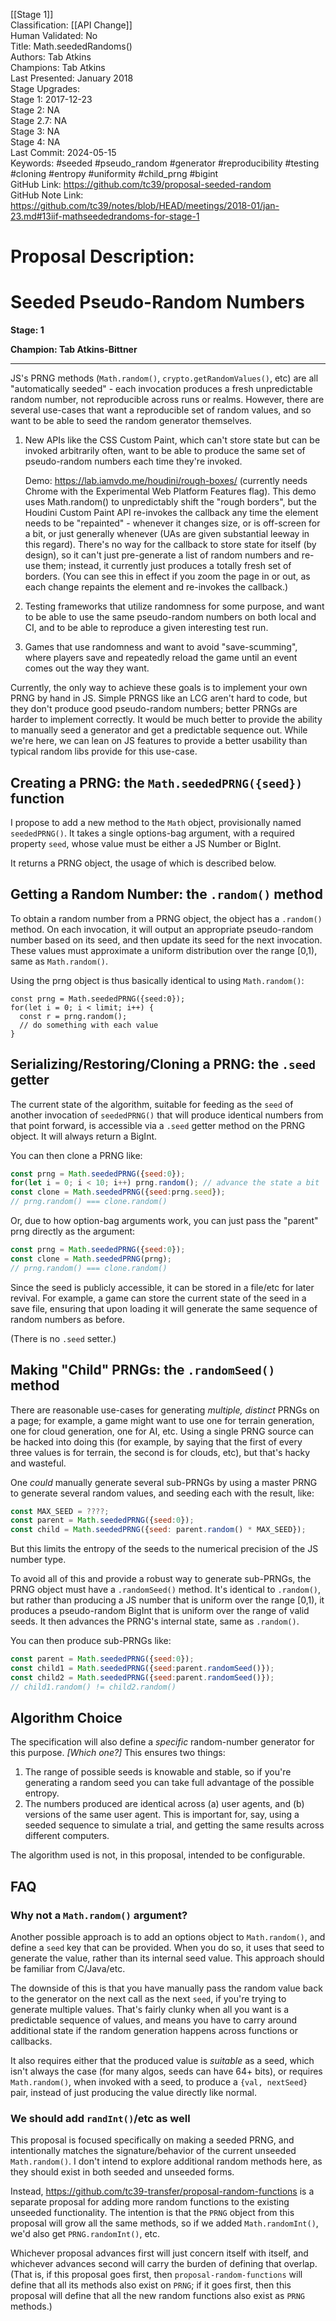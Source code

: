[[Stage 1]]<br>Classification: [[API Change]]<br>Human Validated: No<br>Title: Math.seededRandoms()<br>Authors: Tab Atkins<br>Champions: Tab Atkins<br>Last Presented: January 2018<br>Stage Upgrades:<br>Stage 1: 2017-12-23  
Stage 2: NA  
Stage 2.7: NA  
Stage 3: NA  
Stage 4: NA<br>Last Commit: 2024-05-15<br>Keywords: #seeded #pseudo_random #generator #reproducibility #testing #cloning #entropy #uniformity #child_prng #bigint<br>GitHub Link: https://github.com/tc39/proposal-seeded-random <br>GitHub Note Link: https://github.com/tc39/notes/blob/HEAD/meetings/2018-01/jan-23.md#13iif-mathseededrandoms-for-stage-1
# Proposal Description:
# Seeded Pseudo-Random Numbers

**Stage: 1**

**Champion: Tab Atkins-Bittner**

------

JS's PRNG methods (`Math.random()`, `crypto.getRandomValues()`, etc) are all "automatically seeded" - each invocation produces a fresh unpredictable random number, not reproducible across runs or realms.  However, there are several use-cases that want a reproducible set of random values, and so want to be able to seed the random generator themselves.

1. New APIs like the CSS Custom Paint, which can't store state but can be invoked arbitrarily often, want to be able to produce the same set of pseudo-random numbers each time they're invoked.

    Demo: <https://lab.iamvdo.me/houdini/rough-boxes/> (currently needs Chrome with the Experimental Web Platform Features flag).  This demo uses Math.random() to unpredictably shift the "rough borders", but the Houdini Custom Paint API re-invokes the callback any time the element needs to be "repainted" - whenever it changes size, or is off-screen for a bit, or just generally whenever (UAs are given substantial leeway in this regard). There's no way for the callback to store state for itself (by design), so it can't just pre-generate a list of random numbers and re-use them; instead, it currently just produces a totally fresh set of borders. (You can see this in effect if you zoom the page in or out, as each change repaints the element and re-invokes the callback.)

2. Testing frameworks that utilize randomness for some purpose, and want to be able to use the same pseudo-random numbers on both local and CI, and to be able to reproduce a given interesting test run.

3. Games that use randomness and want to avoid "save-scumming", where players save and repeatedly reload the game until an event comes out the way they want.

Currently, the only way to achieve these goals is to implement your own PRNG by hand in JS. Simple PRNGS like an LCG aren't hard to code, but they don't produce good pseudo-random numbers; better PRNGs are harder to implement correctly. It would be much better to provide the ability to manually seed a generator and get a predictable sequence out.  While we're here, we can lean on JS features to provide a better usability than typical random libs provide for this use-case.

Creating a PRNG: the `Math.seededPRNG({seed})` function
------------------------------------------

I propose to add a new method to the `Math` object, provisionally named `seededPRNG()`. It takes a single options-bag argument, with a required property `seed`, whose value must be either a JS Number or BigInt.

It returns a PRNG object, the usage of which is described below.

Getting a Random Number: the `.random()` method
-----------------------------------------------

To obtain a random number from a PRNG object, the object has a `.random()` method. On each invocation, it will output an appropriate pseudo-random number based on its seed, and then update its seed for the next invocation.  These values must approximate a uniform distribution over the range \[0,1), same as `Math.random()`.

Using the prng object is thus basically identical to using `Math.random()`:

```
const prng = Math.seededPRNG({seed:0});
for(let i = 0; i < limit; i++) {
  const r = prng.random();
  // do something with each value
}
```

Serializing/Restoring/Cloning a PRNG: the `.seed` getter
--------------------------------------------------------

The current state of the algorithm, suitable for feeding as the `seed` of another invocation of `seededPRNG()` that will produce identical numbers from that point forward, is accessible via a `.seed` getter method on the PRNG object. It will always return a BigInt.

You can then clone a PRNG like:

```js
const prng = Math.seededPRNG({seed:0});
for(let i = 0; i < 10; i++) prng.random(); // advance the state a bit
const clone = Math.seededPRNG({seed:prng.seed});
// prng.random() === clone.random()
```

Or, due to how option-bag arguments work,
you can just pass the "parent" prng directly as the argument:

```js
const prng = Math.seededPRNG({seed:0});
const clone = Math.seededPRNG(prng);
// prng.random() === clone.random()
```

Since the seed is publicly accessible, it can be stored in a file/etc for later revival.
For example, a game can store the current state of the seed in a save file,
ensuring that upon loading it will generate the same sequence of random numbers as before.

(There is no `.seed` setter.)

Making "Child" PRNGs: the `.randomSeed()` method
------------------------------------------------

There are reasonable use-cases for generating *multiple, distinct* PRNGs on a page;
for example, a game might want to use one for terrain generation, one for cloud generation, one for AI, etc.
Using a single PRNG source can be hacked into doing this
(for example, by saying that the first of every three values is for terrain, the second is for clouds, etc),
but that's hacky and wasteful.

One *could* manually generate several sub-PRNGs by using a master PRNG to generate several random values,
and seeding each with the result,
like:

```js
const MAX_SEED = ????;
const parent = Math.seededPRNG({seed:0});
const child = Math.seededPRNG({seed: parent.random() * MAX_SEED});
```

But this limits the entropy of the seeds to the numerical precision of the JS number type.

To avoid all of this and provide a robust way to generate sub-PRNGs,
the PRNG object must have a `.randomSeed()` method.
It's identical to `.random()`,
but rather than producing a JS number that is uniform over the range \[0,1),
it produces a pseudo-random BigInt  that is uniform over the range of valid seeds.
It then advances the PRNG's internal state,
same as `.random()`.

You can then produce sub-PRNGs like:

```js
const parent = Math.seededPRNG({seed:0});
const child1 = Math.seededPRNG({seed:parent.randomSeed()});
const child2 = Math.seededPRNG({seed:parent.randomSeed()});
// child1.random() != child2.random()
```


Algorithm Choice
----------------

The specification will also define a *specific* random-number generator for this purpose.  *\[Which one?]*  This ensures two things:

1. The range of possible seeds is knowable and stable, so if you're generating a random seed you can take full advantage of the possible entropy.
2. The numbers produced are identical across (a) user agents, and (b) versions of the same user agent.  This is important for, say, using a seeded sequence to simulate a trial, and getting the same results across different computers.

The algorithm used is not, in this proposal, intended to be configurable.

FAQ
----

### Why not a `Math.random()` argument? ###

Another possible approach is to add an options object to `Math.random()`, and define a `seed` key that can be provided.  When you do so, it uses that seed to generate the value, rather than its internal seed value.  This approach should be familiar from C/Java/etc.

The downside of this is that you have manually pass the random value back to the generator on the next call as the next `seed`, if you're trying to generate multiple values.  That's fairly clunky when all you want is a predictable sequence of values, and means you have to carry around additional state if the random generation happens across functions or callbacks.

It also requires either that the produced value is *suitable* as a seed, which isn't always the case (for many algos, seeds can have 64+ bits), or requires `Math.random()`, when invoked with a seed, to produce a `{val, nextSeed}` pair, instead of just producing the value directly like normal.

### We should add `randInt()`/etc as well ###

This proposal is focused specifically on making a seeded PRNG, and intentionally matches the signature/behavior of the current unseeded `Math.random()`. I don't intend to explore additional random methods here, as they should exist in both seeded and unseeded forms.

Instead, <https://github.com/tc39-transfer/proposal-random-functions> is a separate proposal for adding more random functions to the existing unseeded functionality. The intention is that the `PRNG` object from this proposal will grow all the same methods, so if we added `Math.randomInt()`, we'd also get `PRNG.randomInt()`, etc.

Whichever proposal advances first will just concern itself with itself, and whichever advances second will carry the burden of defining that overlap. (That is, if this proposal goes first, then `proposal-random-functions` will define that all its methods also exist on `PRNG`; if it goes first, then this proposal will define that all the new random functions also exist as `PRNG` methods.)<br>